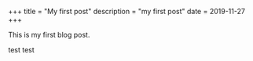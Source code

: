 +++
title = "My first post"
description = "my first post"
date = 2019-11-27
+++

This is my first blog post.

<!-- more -->

test test